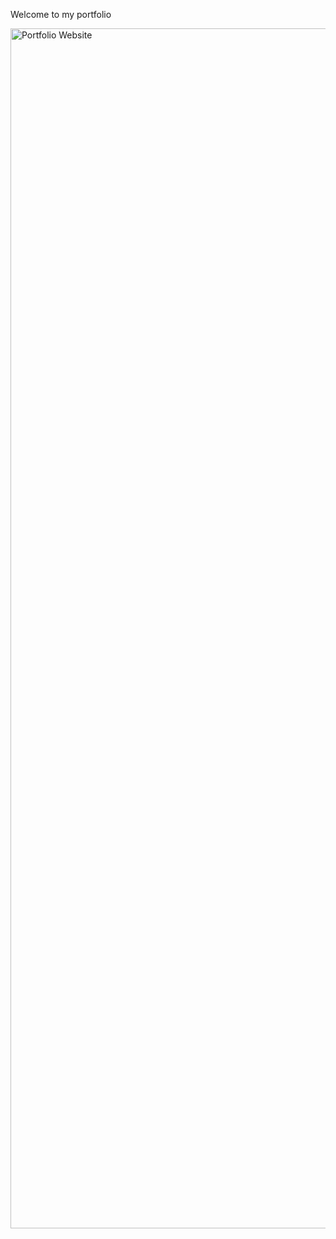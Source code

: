 Welcome to my portfolio

<img width="1920" alt="Portfolio Website" src="https://github.com/Darel1997/Personal-Projects/assets/71053530/fc08d804-a6c9-407e-9b49-fe68917046f5">
